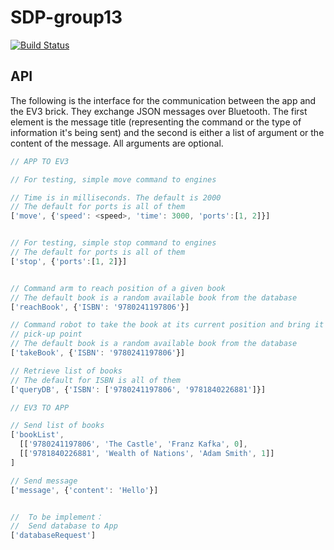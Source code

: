 # SDP-group13
[![Build Status](https://travis-ci.com/leo-mazz/sdp-group13.svg?token=JG5WwdVmCAWrpHY3Wcdp&branch=master)](https://travis-ci.com/leo-mazz/sdp-group13)

## API
The following is the interface for the communication between the app and the
EV3 brick. They exchange JSON messages over Bluetooth. The first element is the
message title (representing the command or the type of information it's being
sent) and the second is either a list of argument or the content of the message.
All arguments are optional.

```javascript
// APP TO EV3

// For testing, simple move command to engines

// Time is in milliseconds. The default is 2000
// The default for ports is all of them
['move', {'speed': <speed>, 'time': 3000, 'ports':[1, 2]}]


// For testing, simple stop command to engines
// The default for ports is all of them
['stop', {'ports':[1, 2]}]


// Command arm to reach position of a given book
// The default book is a random available book from the database
['reachBook', {'ISBN': '9780241197806'}]

// Command robot to take the book at its current position and bring it to the
// pick-up point
// The default book is a random available book from the database
['takeBook', {'ISBN': '9780241197806'}]

// Retrieve list of books
// The default for ISBN is all of them
['queryDB', {'ISBN': ['9780241197806', '9781840226881']}]

// EV3 TO APP

// Send list of books
['bookList',
  [['9780241197806', 'The Castle', 'Franz Kafka', 0],
  [['9781840226881', 'Wealth of Nations', 'Adam Smith', 1]] 
]

// Send message
['message', {'content': 'Hello'}]


//  To be implement： 
//  Send database to App
['databaseRequest']
```
